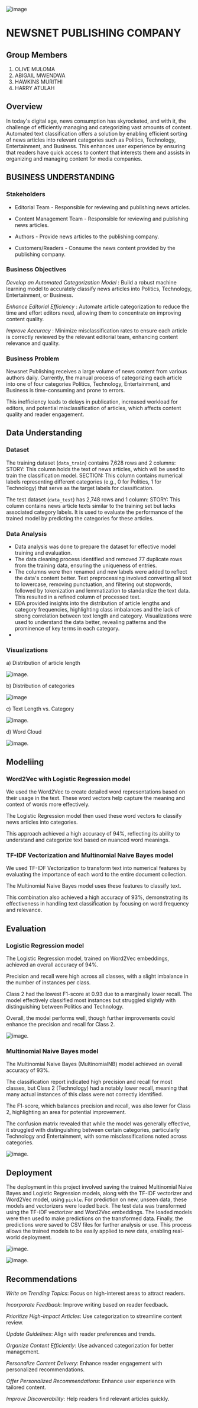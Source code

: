 ![image](https://github.com/olivemideva/phase_4_project/blob/main/giphy.gif)

# NEWSNET PUBLISHING COMPANY 

## Group Members

1. OLIVE MULOMA
2. ABIGAIL MWENDWA
3. HAWKINS MURITHI
4. HARRY ATULAH

## Overview

In today's digital age, news consumption has skyrocketed, and with it, the challenge of efficiently managing and categorizing vast amounts of content. Automated text classification offers a solution by enabling efficient sorting of news articles into relevant categories such as Politics, Technology, Entertainment, and Business. This enhances user experience by ensuring that readers have quick access to content that interests them and assists in organizing and managing content for media companies.

## BUSINESS UNDERSTANDING

### Stakeholders

- Editorial Team - Responsible for reviewing and publishing news articles.

- Content Management Team - Responsible for reviewing and publishing news articles.

- Authors - Provide news articles to the publishing company.

- Customers/Readers - Consume the news content provided by the publishing company.

### Business Objectives

*Develop an Automated Categorization Model* : Build a robust machine learning model to accurately classify news articles into Politics, Technology, Entertainment, or Business.

*Enhance Editorial Efficiency* : Automate article categorization to reduce the time and effort editors need, allowing them to concentrate on improving content quality.

*Improve Accuracy* : Minimize misclassification rates to ensure each article is correctly reviewed by the relevant editorial team, enhancing content relevance and quality.

### Business Problem

Newsnet Publishing receives a large volume of news content from various authors daily. Currently, the manual process of categorizing each article into one of four categories Politics, Technology, Entertainment, and Business is time-consuming and prone to errors. 

This inefficiency leads to delays in publication, increased workload for editors, and potential misclassification of articles, which affects content quality and reader engagement.

## Data Understanding

### Dataset 

The training dataset (`data_train`) contains 7,628 rows and 2 columns:
STORY: This column holds the text of news articles, which will be used to train the classification model.
SECTION: This column contains numerical labels representing different categories (e.g., 0 for Politics, 1 for Technology) that serve as the target labels for classification.

The  test dataset  (`data_test`) has 2,748 rows and 1 column:
STORY: This column contains news article texts similar to the training set but lacks associated category labels. It is used to evaluate the performance of the trained model by predicting the categories for these articles.

### Data Analysis

- Data analysis was done to prepare the dataset for effective model training and evaluation. 
- The data cleaning process identified and removed 77 duplicate rows from the training data, ensuring the uniqueness of entries. 
- The columns were then renamed and new labels were added to reflect the data's content better. Text preprocessing involved converting all text to lowercase, removing punctuation, and filtering out stopwords, followed by tokenization and lemmatization to standardize the text data. This resulted in a refined column of processed text. 
- EDA provided insights into the distribution of article lengths and category frequencies, highlighting class imbalances and the lack of strong correlation between text length and category. Visualizations were used to understand the data better, revealing patterns and the prominence of key terms in each category.
- 
### Visualizations

a) Distribution of article length

![image](https://github.com/olivemideva/phase_4_project/blob/main/images/Number_of_words.png).

b) Distribution of categories

![image](https://github.com/olivemideva/phase_4_project/blob/abf6c25b3592d110d1b9f82f34e01431884acec1/images/Category_count.png)

c) Text Length vs. Category

![image](https://github.com/olivemideva/phase_4_project/blob/main/images/Text_length_vs_category.png).

d) Word Cloud

![image](https://github.com/olivemideva/phase_4_project/blob/main/images/word_cloud.png).

## Modeliing 

### Word2Vec with Logistic Regression model

We used the Word2Vec to create detailed word representations based on their usage in the text. These word vectors help capture the meaning and context of words more effectively. 

The Logistic Regression model then used these word vectors to classify news articles into categories. 

This approach achieved a high accuracy of 94%, reflecting its ability to understand and categorize text based on nuanced word meanings.

### TF-IDF Vectorization and Multinomial Naive Bayes model

We used TF-IDF Vectorization to transform text into numerical features by evaluating the importance of each word to the entire document collection. 

The Multinomial Naive Bayes model uses these features to classify text. 

This combination also achieved a high accuracy of 93%, demonstrating its effectiveness in handling text classification by focusing on word frequency and relevance.

## Evaluation

### Logistic Regression model

The Logistic Regression model, trained on Word2Vec embeddings, achieved an overall accuracy of 94%. 

Precision and recall were high across all classes, with a slight imbalance in the number of instances per class. 

Class 2 had the lowest F1-score at 0.93 due to a marginally lower recall. The model effectively classified most instances but struggled slightly with distinguishing between Politics and Technology. 

Overall, the model performs well, though further improvements could enhance the precision and recall for Class 2.

![image](https://github.com/olivemideva/phase_4_project/blob/main/images/Word_embeddings_confusion_matrix.png).

###  Multinomial Naive Bayes model

The Multinomial Naive Bayes (MultinomialNB) model achieved an overall accuracy of 93%. 

The classification report indicated high precision and recall for most classes, but Class 2 (Technology) had a notably lower recall, meaning that many actual instances of this class were not correctly identified. 

The F1-score, which balances precision and recall, was also lower for Class 2, highlighting an area for potential improvement. 

The confusion matrix revealed that while the model was generally effective, it struggled with distinguishing between certain categories, particularly Technology and Entertainment, with some misclassifications noted across categories.

![image](https://github.com/olivemideva/phase_4_project/blob/main/images/TF-IDF_confusion_matrix.png).

## Deployment 

The deployment in this project involved saving the trained Multinomial Naive Bayes and Logistic Regression models, along with the TF-IDF vectorizer and Word2Vec model, using `pickle`. For prediction on new, unseen data, these models and vectorizers were loaded back. The test data was transformed using the TF-IDF vectorizer and Word2Vec embeddings. The loaded models were then used to make predictions on the transformed data. Finally, the predictions were saved to CSV files for further analysis or use. This process allows the trained models to be easily applied to new data, enabling real-world deployment.

![image](https://github.com/olivemideva/phase_4_project/blob/main/images/deployment1.png).

![image](https://github.com/olivemideva/phase_4_project/blob/main/images/deployment2.png).

## Recommendations 

*Write on Trending Topics*: Focus on high-interest areas to attract readers.

*Incorporate Feedback*: Improve writing based on reader feedback.

*Prioritize High-Impact Articles*: Use categorization to streamline content review.

*Update Guidelines*: Align with reader preferences and trends.

*Organize Content Efficiently*: Use advanced categorization for better management.

*Personalize Content Delivery*: Enhance reader engagement with personalized recommendations.

*Offer Personalized Recommendations*: Enhance user experience with tailored content.

*Improve Discoverability*: Help readers find relevant articles quickly.













